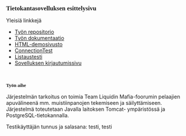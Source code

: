 </head>
<body>
<h1 style="margin: 0.0px 0.0px 11.3px 0.0px; font: 17.0px Times"><b>Tietokantasovelluksen esittelysivu</b></h1>
<p class="p2">Yleisiä linkkejä</p>
<ul class="ul1">
  <li class="li3"><a href="https://github.com/teesalmi/MafiaTools"><span class="s1">Työn repositorio</span></a></li>
  <li class="li3"><a href="https://raw.github.com/teesalmi/MafiaTools/master/doc/Dokumentaatio.pdf"><span class="s1">Työn dokumentaatio</span></a></li>
      <li><a href="http://t-teesalmi.users.cs.helsinki.fi/MafiaTools/html-demo/index.html">HTML-demosivusto</a></li>
      <li><a href="http://t-teesalmi.users.cs.helsinki.fi/ConnectionTest">ConnectionTest</a></li>
      <li><a href="http://t-teesalmi.users.cs.helsinki.fi/MafiaTools/Listaustesti">Listaustesti</a></li>
      <li><a href="http://t-teesalmi.users.cs.helsinki.fi/MafiaTools/index.jsp">Sovelluksen kirjautumissivu</a></li>
</ul>
<p class="p5"><br></p>
<h2 style="margin: 0.0px 0.0px 11.0px 0.0px; font: 13.0px Times"><b>Työn aihe</b></h2>
<p class="p2">Järjestelmän tarkoitus on toimia Team Liquidin Mafia-foorumin pelaajien apuvälineenä mm. muistiinpanojen tekemiseen ja säilyttämiseen. Järjestelmä toteutetaan Javalla laitoksen Tomcat- ympäristössä ja PostgreSQL-tietokannalla.</p>
<p>
    Testikäyttäjän tunnus ja salasana: testi, testi
    </p>
</body>
</html>
